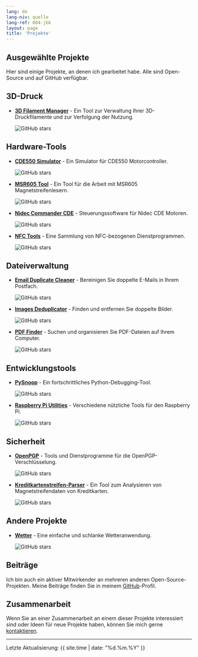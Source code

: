 ```yaml
---
lang: de
lang-niv: quelle
lang-ref: 004-jbk
layout: page
title: 'Projekte'
---
```


## Ausgewählte Projekte

Hier sind einige Projekte, an denen ich gearbeitet habe. Alle sind Open-Source und auf GitHub verfügbar.

## 3D-Druck

- [**3D Filament Manager**](https://github.com/Nsfr750/3D_Filament_Manager) - Ein Tool zur Verwaltung Ihrer 3D-Druckfilamente und zur Verfolgung der Nutzung.
  
  ![GitHub stars](https://img.shields.io/github/stars/Nsfr750/3D_Filament_Manager?style=social)

## Hardware-Tools

- [**CDE550 Simulator**](https://github.com/Nsfr750/CDE550-sim) - Ein Simulator für CDE550 Motorcontroller.
  
  ![GitHub stars](https://img.shields.io/github/stars/Nsfr750/CDE550-sim?style=social)

- [**MSR605 Tool**](https://github.com/Nsfr750/MSR605) - Ein Tool für die Arbeit mit MSR605 Magnetstreifenlesern.
  
  ![GitHub stars](https://img.shields.io/github/stars/Nsfr750/MSR605?style=social)

- [**Nidec Commander CDE**](https://github.com/Nsfr750/Nidec_CommanderCDE) - Steuerungssoftware für Nidec CDE Motoren.
  
  ![GitHub stars](https://img.shields.io/github/stars/Nsfr750/Nidec_CommanderCDE?style=social)

- [**NFC Tools**](https://github.com/Nsfr750/NFC) - Eine Sammlung von NFC-bezogenen Dienstprogrammen.
  
  ![GitHub stars](https://img.shields.io/github/stars/Nsfr750/NFC?style=social)

## Dateiverwaltung

- [**Email Duplicate Cleaner**](https://github.com/Nsfr750/EmailDuplicateCleaner) - Bereinigen Sie doppelte E-Mails in Ihrem Postfach.
  
  ![GitHub stars](https://img.shields.io/github/stars/Nsfr750/EmailDuplicateCleaner?style=social)

- [**Images Deduplicator**](https://github.com/Nsfr750/Images-Deduplicator) - Finden und entfernen Sie doppelte Bilder.
  
  ![GitHub stars](https://img.shields.io/github/stars/Nsfr750/Images-Deduplicator?style=social)

- [**PDF Finder**](https://github.com/Nsfr750/PDF_Finder) - Suchen und organisieren Sie PDF-Dateien auf Ihrem Computer.
  
  ![GitHub stars](https://img.shields.io/github/stars/Nsfr750/PDF_Finder?style=social)

## Entwicklungstools

- [**PySnoop**](https://github.com/Nsfr750/PySnoop) - Ein fortschrittliches Python-Debugging-Tool.
  
  ![GitHub stars](https://img.shields.io/github/stars/Nsfr750/PySnoop?style=social)

- [**Raspberry Pi Utilities**](https://github.com/Nsfr750/raspy_utility) - Verschiedene nützliche Tools für den Raspberry Pi.
  
  ![GitHub stars](https://img.shields.io/github/stars/Nsfr750/raspy_utility?style=social)

## Sicherheit

- [**OpenPGP**](https://github.com/Nsfr750/OpenPGP) - Tools und Dienstprogramme für die OpenPGP-Verschlüsselung.
  
  ![GitHub stars](https://img.shields.io/github/stars/Nsfr750/OpenPGP?style=social)

- [**Kreditkartenstreifen-Parser**](https://github.com/Nsfr750/credit_card_stripe_parser) - Ein Tool zum Analysieren von Magnetstreifendaten von Kreditkarten.
  
  ![GitHub stars](https://img.shields.io/github/stars/Nsfr750/credit_card_stripe_parser?style=social)

## Andere Projekte

- [**Wetter**](https://github.com/Nsfr750/weather) - Eine einfache und schlanke Wetteranwendung.
  
  ![GitHub stars](https://img.shields.io/github/stars/Nsfr750/weather?style=social)

## Beiträge

Ich bin auch ein aktiver Mitwirkender an mehreren anderen Open-Source-Projekten. Meine Beiträge finden Sie in meinem [GitHub](https://github.com/Nsfr750)-Profil.

## Zusammenarbeit

Wenn Sie an einer Zusammenarbeit an einem dieser Projekte interessiert sind oder Ideen für neue Projekte haben, können Sie mich gerne [kontaktieren](/contact).

---

Letzte Aktualisierung: {{ site.time | date: "%d.%m.%Y" }}
